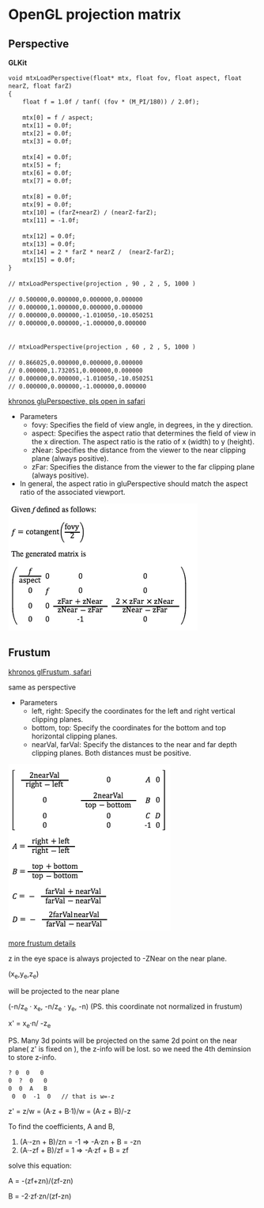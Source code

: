 
# OpenGL projection matrix


## Perspective


**GLKit**

```oc
void mtxLoadPerspective(float* mtx, float fov, float aspect, float nearZ, float farZ)
{
    float f = 1.0f / tanf( (fov * (M_PI/180)) / 2.0f);
    
    mtx[0] = f / aspect;
    mtx[1] = 0.0f;
    mtx[2] = 0.0f;
    mtx[3] = 0.0f;
    
    mtx[4] = 0.0f;
    mtx[5] = f;
    mtx[6] = 0.0f;
    mtx[7] = 0.0f;
    
    mtx[8] = 0.0f;
    mtx[9] = 0.0f;
    mtx[10] = (farZ+nearZ) / (nearZ-farZ);
    mtx[11] = -1.0f;
    
    mtx[12] = 0.0f;
    mtx[13] = 0.0f;
    mtx[14] = 2 * farZ * nearZ /  (nearZ-farZ);
    mtx[15] = 0.0f;
}

// mtxLoadPerspective(projection , 90 , 2 , 5, 1000 )

// 0.500000,0.000000,0.000000,0.000000
// 0.000000,1.000000,0.000000,0.000000
// 0.000000,0.000000,-1.010050,-10.050251
// 0.000000,0.000000,-1.000000,0.000000


// mtxLoadPerspective(projection , 60 , 2 , 5, 1000 )

// 0.866025,0.000000,0.000000,0.000000
// 0.000000,1.732051,0.000000,0.000000
// 0.000000,0.000000,-1.010050,-10.050251
// 0.000000,0.000000,-1.000000,0.000000
```

[khronos gluPerspective, pls open in safari](https://www.khronos.org/registry/OpenGL-Refpages/gl2.1/xhtml/gluPerspective.xml)

- Parameters
    - fovy:  Specifies the field of view angle, in degrees, in the y direction.
    - aspect:  Specifies the aspect ratio that determines the field of view in the x direction. The aspect ratio is the ratio of x (width) to y (height).
    - zNear: Specifies the distance from the viewer to the near clipping plane (always positive).
    - zFar: Specifies the distance from the viewer to the far clipping plane (always positive).
- In general, the aspect ratio in gluPerspective should match the aspect ratio of the associated viewport. 

![](../imgs/opengl_glperspective.png)


## Frustum 

[khronos glFrustum, safari](https://www.khronos.org/registry/OpenGL-Refpages/gl2.1/xhtml/glFrustum.xml)

same as perspective

- Parameters
    - left, right: Specify the coordinates for the left and right vertical clipping planes.
    - bottom, top: Specify the coordinates for the bottom and top horizontal clipping planes.
    - nearVal, farVal: Specify the distances to the near and far depth clipping planes. Both distances must be positive.

![](../imgs/open_projection_frustum.png)

[more frustum details](http://www.songho.ca/opengl/gl_projectionmatrix.html)

z in the eye space is always projected to -ZNear on the near plane.

(x<sub>e</sub>,y<sub>e</sub>,z<sub>e</sub>)

will be projected to the near plane

(-n/z<sub>e</sub> · x<sub>e</sub>, -n/z<sub>e</sub> · y<sub>e</sub>, -n)   (PS. this coordinate not normalized in frustum)

x' = x<sub>e</sub>·n/ -z<sub>e</sub>

PS. Many 3d points will be projected on the same 2d point on the near plane( z' is fixed on ), the z-info will be lost. so we need the 4th deminsion to store z-info.


```
? 0  0   0
0  ?  0   0
0  0  A   B
 0  0  -1  0   // that is w=-z
```

z' = z/w = (A·z + B·1)/w = (A·z + B)/-z

To find the coefficients, A and B,

1. (A·-zn + B)/zn = -1   =>  -A·zn + B = -zn
2. (A·-zf + B)/zf = 1    =>  -A·zf + B = zf

solve this equation:

A = -(zf+zn)/(zf-zn)

B = -2·zf·zn/(zf-zn)


